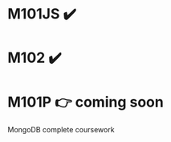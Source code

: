 # M101JS  :heavy_check_mark:
# M102    :heavy_check_mark:
# M101P   :point_right: coming soon 
MongoDB complete coursework
